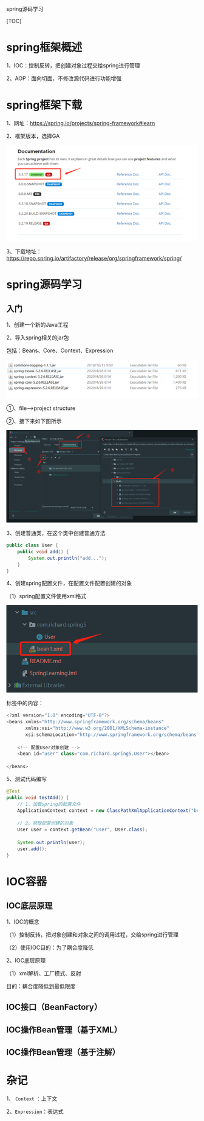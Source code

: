spring源码学习



[TOC]



# spring框架概述

1、IOC：控制反转，把创建对象过程交给spring进行管理

2、AOP：面向切面，不修改源代码进行功能增强



# spring框架下载

1、网址：https://spring.io/projects/spring-framework#learn

2、框架版本，选择GA

![](https://raw.githubusercontent.com/RuanZzzz/SpringLearning/master/spring%E6%BA%90%E7%A0%81%E5%AD%A6%E4%B9%A0%E7%B4%A0%E6%9D%90/spring%E6%A1%86%E6%9E%B6%E7%89%88%E6%9C%AC%E9%80%89%E6%8B%A9.png)

3、下载地址：https://repo.spring.io/artifactory/release/org/springframework/spring/



# spring源码学习



## 入门

1、创建一个新的Java工程



2、导入spring相关的jar包

包括：Beans、Core、Context、Expression

![](https://github.com/RuanZzzz/SpringLearning/blob/master/spring%E6%BA%90%E7%A0%81%E5%AD%A6%E4%B9%A0%E7%B4%A0%E6%9D%90/%E9%9C%80%E8%A6%81%E7%94%A8%E5%88%B0%E7%9A%84jar%E5%8C%85.png?raw=true)

①、file—>project structure

②、接下来如下图所示

![](https://github.com/RuanZzzz/SpringLearning/blob/master/spring%E6%BA%90%E7%A0%81%E5%AD%A6%E4%B9%A0%E7%B4%A0%E6%9D%90/%E5%AF%BC%E5%85%A5jar%E5%8C%85.png?raw=true)



3、创建普通类，在这个类中创建普通方法

```java
public class User {
    public void add() {
        System.out.println("add...");
    }
}
```



4、创建spring配置文件，在配置文件配置创建的对象

（1）spring配置文件使用xml格式

![](https://github.com/RuanZzzz/SpringLearning/blob/master/spring%E6%BA%90%E7%A0%81%E5%AD%A6%E4%B9%A0%E7%B4%A0%E6%9D%90/%E5%88%9B%E5%BB%BAxml%E6%96%87%E4%BB%B6.png?raw=true)

标签中的内容：

```java
<?xml version="1.0" encoding="UTF-8"?>
<beans xmlns="http://www.springframework.org/schema/beans"
       xmlns:xsi="http://www.w3.org/2001/XMLSchema-instance"
       xsi:schemaLocation="http://www.springframework.org/schema/beans http://www.springframework.org/schema/beans/spring-beans.xsd">

    <!-- 配置User对象创建 -->
    <bean id="user" class="com.richard.spring5.User"></bean>

</beans>
```



5、测试代码编写

```java
@Test
public void testAdd() {
    // 1、加载spring的配置文件
    ApplicationContext context = new ClassPathXmlApplicationContext("bean1.xml");

    // 2、获取配置创建的对象
    User user = context.getBean("user", User.class);

    System.out.println(user);
    user.add();
}
```



# IOC容器

## IOC底层原理

1、IOC的概念

（1）控制反转，把对象创建和对象之间的调用过程，交给spring进行管理

（2）使用IOC目的：为了耦合度降低



2、IOC底层原理

（1）xml解析、工厂模式、反射



目的：耦合度降低到最低限度



## IOC接口（BeanFactory）





## IOC操作Bean管理（基于XML）



## IOC操作Bean管理（基于注解）





# 杂记

1、 `Context` ：上下文

2、`Expression`：表达式
